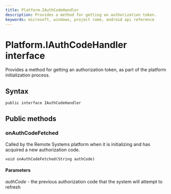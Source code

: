 ```yaml
---
title: Platform.IAuthCodeHandler 
description: Provides a method for getting an authorization token.
keywords: microsoft, windows, project rome, android api reference
---
```


# Platform.IAuthCodeHandler interface
Provides a method for getting an authorization token, as part of the platform initialization process.

## Syntax
`public interface IAuthCodeHandler`

## Public methods

### onAuthCodeFetched
Called by the Remote Systems platform when it is initializing and has acquired a new authorization code.

`void onAuthCodeFetched(String authCode)`

#### Parameters  
*authCode* - the previous authorization code that the system will attempt to refresh
